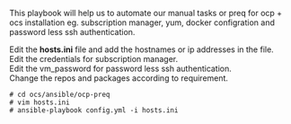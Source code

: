 This playbook will help us to automate our manual tasks or preq for ocp + ocs installation eg. subscription manager, yum, docker configration and password less ssh authentication.

Edit the __hosts.ini__ file and add the hostnames or ip addresses in the file.
<br />
Edit the credentials for subscription manager.
<br />
Edit the vm_password for password less ssh authentication.
<br />
Change the repos and packages according to requirement.
<br />

```
# cd ocs/ansible/ocp-preq
# vim hosts.ini
# ansible-playbook config.yml -i hosts.ini
```
